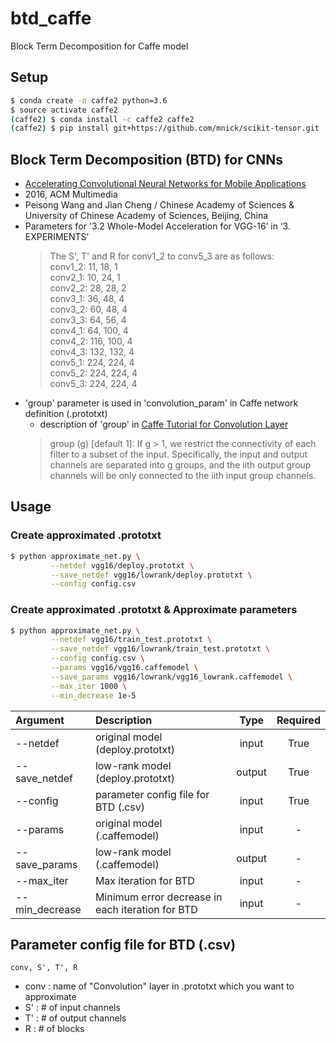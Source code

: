 # btd_caffe
Block Term Decomposition for Caffe model

## Setup
```bash
$ conda create -n caffe2 python=3.6
$ source activate caffe2
(caffe2) $ conda install -c caffe2 caffe2
(caffe2) $ pip install git+https://github.com/mnick/scikit-tensor.git
```

## Block Term Decomposition (BTD) for CNNs
- [Accelerating Convolutional Neural Networks for Mobile Applications](http://dl.acm.org/citation.cfm?id=2967280)
- 2016, ACM Multimedia
- Peisong Wang and Jian Cheng / Chinese Academy of Sciences & University of Chinese Academy of Sciences, Beijing, China
- Parameters for '3.2 Whole-Model Acceleration for VGG-16’ in ‘3. EXPERIMENTS’
  >The S', T' and R for conv1_2 to conv5_3 are as follows:  
  >conv1_2: 11, 18, 1  
  >conv2_1: 10, 24, 1  
  >conv2_2: 28, 28, 2  
  >conv3_1: 36, 48, 4  
  >conv3_2: 60, 48, 4  
  >conv3_3: 64, 56, 4  
  >conv4_1: 64, 100, 4  
  >conv4_2: 116, 100, 4  
  >conv4_3: 132, 132, 4  
  >conv5_1: 224, 224, 4  
  >conv5_2: 224, 224, 4  
  >conv5_3: 224, 224, 4  
- 'group' parameter is used in 'convolution_param' in Caffe network definition (.prototxt)
  - description of 'group' in [Caffe Tutorial for Convolution Layer](http://caffe.berkeleyvision.org/tutorial/layers/convolution.html)
  >group (g) [default 1]: If g > 1, we restrict the connectivity of each filter to a subset of the input. Specifically, the input and output channels are separated into g groups, and the iith output group channels will be only connected to the iith input group channels.

## Usage
### Create approximated .prototxt
```sh
$ python approximate_net.py \
         --netdef vgg16/deploy.prototxt \
         --save_netdef vgg16/lowrank/deploy.prototxt \
         --config config.csv
```

### Create approximated .prototxt & Approximate parameters  
```sh
$ python approximate_net.py \
         --netdef vgg16/train_test.prototxt \
         --save_netdef vgg16/lowrank/train_test.prototxt \
         --config config.csv \
         --params vgg16/vgg16.caffemodel \
         --save_params vgg16/lowrank/vgg16_lowrank.caffemodel \
         --max_iter 1000 \
         --min_decrease 1e-5 
```

| Argument | Description | Type | Required |
| :-- | :-- | :-: | :-: |
| --netdef | original model (deploy.prototxt)| input | True |
| --save_netdef | low-rank model (deploy.prototxt) | output | True |
| --config | parameter config file for BTD (.csv)| input | True |
| --params | original model (.caffemodel) | input | - |
| --save_params | low-rank model (.caffemodel)| output | - |
| --max_iter | Max iteration for BTD| input | - |
| --min_decrease | Minimum error decrease in each iteration for BTD| input | - |

## Parameter config file for BTD (.csv)
```
conv, S', T', R
```
- conv : name of "Convolution" layer in .prototxt which you want to approximate
- S' : # of input channels
- T' : # of output channels
- R  : # of blocks
